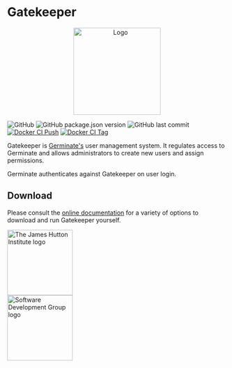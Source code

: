 # Gatekeeper

<p align="center">
  <img src="https://raw.githubusercontent.com/germinateplatform/gatekeeper-vue/master/public/gatekeeper-square.svg?sanitize=true" width="200" alt="Logo">
</p>

![GitHub](https://img.shields.io/github/license/germinateplatform/gatekeeper-vue)
![GitHub package.json version](https://img.shields.io/github/package-json/v/germinateplatform/gatekeeper-vue)
![GitHub last commit](https://img.shields.io/github/last-commit/germinateplatform/gatekeeper-vue)
[![Docker CI Push](https://github.com/germinateplatform/gatekeeper-vue/actions/workflows/docker-ci-push.yml/badge.svg)](https://github.com/germinateplatform/gatekeeper-vue/actions/workflows/docker-ci-push.yml)
[![Docker CI Tag](https://github.com/germinateplatform/gatekeeper-vue/actions/workflows/docker-ci-tag.yml/badge.svg)](https://github.com/germinateplatform/gatekeeper-vue/actions/workflows/docker-ci-tag.yml)

Gatekeeper is <a href="https://github.com/germinateplatform/germinate-vue">Germinate's</a> user management system. It regulates access to Germinate and allows administrators to create new users and assign permissions.

Germinate authenticates against Gatekeeper on user login.

## Download
Please consult the [online documentation](https://germinateplatform.github.io/gatekeeper-server) for a variety of options to download and run Gatekeeper yourself.



<img src="https://raw.githubusercontent.com/germinateplatform/gatekeeper-vue/master/public/jhi.svg?sanitize=true" height="150" alt="The James Hutton Institute logo">
<br />
<img src="https://raw.githubusercontent.com/germinateplatform/gatekeeper-vue/master/public/ics.svg?sanitize=true" height="150" alt="Software Development Group logo">